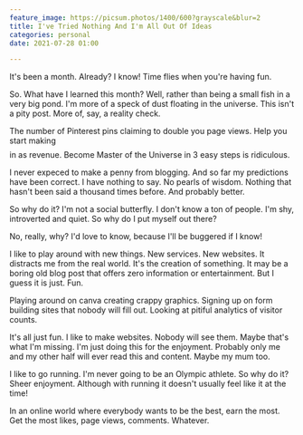 ```yaml
---
feature_image: https://picsum.photos/1400/600?grayscale&blur=2
title: I've Tried Nothing And I'm All Out Of Ideas
categories: personal
date: 2021-07-28 01:00

---
```

It's been a month. Already? I know! Time flies when you're having fun. 

So. What have I learned this month? Well, rather than being a small fish in a very big pond. I'm more of a speck of dust floating in the universe. This isn't a pity post. More of, say, a reality check. 

The number of Pinterest pins claiming to double you page views. Help you start making $$$$ in as revenue. Become Master of the Universe in 3 easy steps is ridiculous. 

I never expeced to make a penny from blogging. And so far my predictions have been correct. I have nothing to say. No pearls of wisdom. Nothing that hasn't been said a thousand times before. And probably better. 

So why do it? I'm not a social butterfly. I don't know a ton of people. I'm shy, introverted and quiet. So why do I put myself out there?

No, really, why? I'd love to know, because I'll be buggered if I know!

I like to play around with new things. New services. New websites. It distracts me from the real world. It's the creation of something. It may be a boring old blog post that offers zero information or entertainment. But I guess it is just. Fun. 

Playing around on canva creating crappy graphics. Signing up on form building sites that nobody will fill out. Looking at pitiful analytics of visitor counts. 

It's all just fun. I like to make websites. Nobody will see them. Maybe that's what I'm missing. I'm just doing this for the enjoyment. Probably only me and my other half will ever read this and content. Maybe my mum too. 

I like to go running. I'm never going to be an Olympic athlete. So why do it? Sheer enjoyment. Although with running it doesn't usually feel like it at the time!

In an online world where everybody wants to be the best, earn the most. Get the most likes, page views, comments. Whatever. 